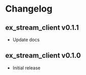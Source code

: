 # Changelog

## ex_stream_client v0.1.1

- Update docs

## ex_stream_client v0.1.0

- Initial release
